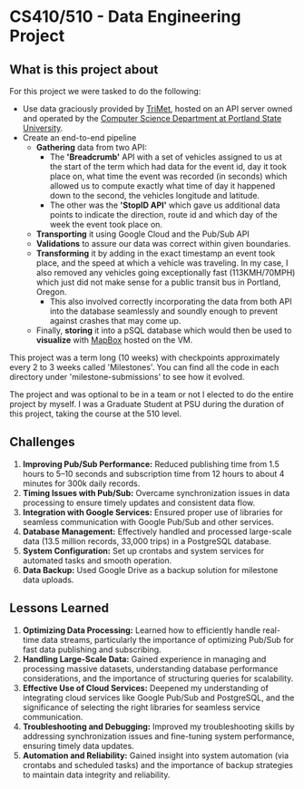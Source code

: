 # CS410/510 - Data Engineering Project 

## What is this project about
For this project we were tasked to do the following:

- Use data graciously provided by [TriMet](https://trimet.org/about/), hosted on an API server owned and operated by the [Computer Science Department at Portland State University](https://www.pdx.edu/engineering/).
- Create an end-to-end pipeline
    - **Gathering** data from two API: 
        - The **'Breadcrumb'** API with a set of vehicles assigned to us at the start of the term which had data for the event id, day it took place on, what time the event was recorded (in seconds) which allowed us to compute exactly what time of day it happened down to the second, the vehicles longitude and latitude. 
        - The other was the **'StopID API'** which gave us additional data points to indicate the direction, route id and which day of the week the event took place on.
    - **Transporting** it using Google Cloud and the Pub/Sub API
    - **Validations** to assure our data was correct within given boundaries.
    - **Transforming** it by adding in the exact timestamp an event took place, and the speed at which a vehicle was traveling. In my case, I also removed any vehicles going exceptionally fast (113KMH/70MPH) which just did not make sense for a public transit bus in Portland, Oregon. 
       - This also involved correctly incorporating the data from both API into the database seamlessly and soundly enough to prevent against crashes that may come up.
    - Finally, **storing** it into a pSQL database which would then be used to **visualize** with [MapBox](https://www.mapbox.com/) hosted on the VM.

This project was a term long (10 weeks) with checkpoints approximately every 2 to 3 weeks called 'Milestones'. You can find all the code in each directory under 'milestone-submissions' to see how it evolved. 

The project and was optional to be in a team or not I elected to do the entire project by myself. I was a Graduate Student at PSU during the duration of this project, taking the course at the 510 level.

## Challenges
1. **Improving Pub/Sub Performance:** Reduced publishing time from 1.5 hours to 5–10 seconds and subscription time from 12 hours to about 4 minutes for 300k daily records.
2. **Timing Issues with Pub/Sub:** Overcame synchronization issues in data processing to ensure timely updates and consistent data flow.
3. **Integration with Google Services:** Ensured proper use of libraries for seamless communication with Google Pub/Sub and other services.
4. **Database Management:** Effectively handled and processed large-scale data (13.5 million records, 33,000 trips) in a PostgreSQL database.
5. **System Configuration:** Set up crontabs and system services for automated tasks and smooth operation.
6. **Data Backup:** Used Google Drive as a backup solution for milestone data uploads.

## Lessons Learned
1. **Optimizing Data Processing:** Learned how to efficiently handle real-time data streams, particularly the importance of optimizing Pub/Sub for fast data publishing and subscribing.
2. **Handling Large-Scale Data:** Gained experience in managing and processing massive datasets, understanding database performance considerations, and the importance of structuring queries for scalability.
3. **Effective Use of Cloud Services:** Deepened my understanding of integrating cloud services like Google Pub/Sub and PostgreSQL, and the significance of selecting the right libraries for seamless service communication.
4. **Troubleshooting and Debugging:** Improved my troubleshooting skills by addressing synchronization issues and fine-tuning system performance, ensuring timely data updates.
5. **Automation and Reliability:** Gained insight into system automation (via crontabs and scheduled tasks) and the importance of backup strategies to maintain data integrity and reliability.
